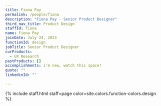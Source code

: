 ```yaml
---
title: Fiona Pay
permalink: /people/fiona
description: "Fiona Pay - Senior Product Designer"
third_nav_title: Product Design
staffId: fiona
name: Fiona Pay
joinDate: July 24, 2023
functionId: design
jobTitle: Senior Product Designer
curProducts:
  - UX Research
pastProducts: []
accomplishments: i'm new, watch this space!
quote: ""
linkedinId: ""

---
```


{% include staff.html staff=page color=site.colors.function-colors.design %}
